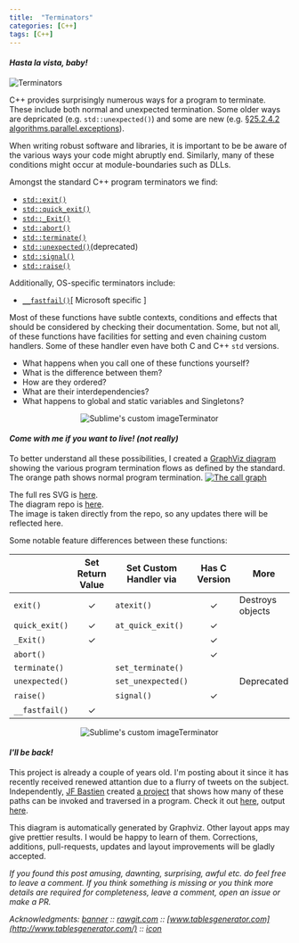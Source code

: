 ```yaml
---
title:  "Terminators"
categories: [C++]
tags: [C++]
---
```

#### *Hasta la vista, baby!*   

![Terminators](../../assets/terminators.jpg)  

C++ provides surprisingly numerous ways for a program to terminate. These include both normal and unexpected termination. Some older ways are depricated (e.g. `std::unexpected()`) and some are new (e.g. [§25.2.4.2 algorithms.parallel.exceptions](http://eel.is/c++draft/algorithms.parallel.exceptions#2)).  

When writing robust software and libraries, it is important to be be aware of the various ways your code might abruptly end. Similarly, many of these conditions might occur at module-boundaries such as DLLs. 

Amongst the standard C++ program terminators we find:

* [`std::exit()`](http://en.cppreference.com/w/cpp/utility/program/exit)
* [`std::quick_exit()`](http://en.cppreference.com/w/cpp/utility/program/quick_exit)
* [`std::_Exit()`](http://en.cppreference.com/w/cpp/utility/program/_Exit)
* [`std::abort()`](http://en.cppreference.com/w/cpp/utility/program/abort)
* [`std::terminate()`](http://en.cppreference.com/w/cpp/error/terminate)
* [`std::unexpected()`](http://en.cppreference.com/w/cpp/error/unexpected)(deprecated)
* [`std::signal()`](http://en.cppreference.com/w/cpp/utility/program/signal)
* [`std::raise()`](http://en.cppreference.com/w/cpp/utility/program/raise)

Additionally, OS-specific terminators include:

* [`__fastfail()`](https://msdn.microsoft.com/en-us/library/dn774154.aspx)[ Microsoft specific ]

Most of these functions have subtle contexts, conditions and effects that should be considered by checking their documentation. Some, but not all, of these functions have facilities for setting and even chaining custom handlers. Some of these handler even have both C and C++ `std` versions. 

* What happens when you call one of these functions yourself?  
* What is the difference between them?
* How are they ordered?
* What are their interdependencies?
* What happens to global and static variables and Singletons? 

<p align="center">
  <img src="../../assets/terminator_robot.png" alt="Sublime's custom imageTerminator"/>
</p>

#### *Come with me if you want to live! (not really)*

To better understand all these possibilities, I created a [GraphViz diagram][GitHub] showing the various program termination flows as defined by the standard.  
The orange path shows normal program termination.
[![The call graph](https://raw.githubusercontent.com/girishnayak12/Terminators/master/termination_graph.png)](https://cdn.rawgit.com/girishnayak12/Terminators/master/termination_graph.svg)

The full res SVG is [here](https://cdn.rawgit.com/girishnayak12/Terminators/master/termination_graph.svg).  
The diagram repo is [here][GitHub].  
The image is taken directly from the repo, so any updates there will be reflected here.

Some notable feature differences between these functions:

|                   | Set Return Value | Set Custom Handler via      | Has C Version | More             |
|-------------------|:----------------:|-----------------------|:-------------:|------------------|
| `exit()`     |         ✓        | `atexit()`         |       ✓       | Destroys objects |
| `quick_exit()` |         ✓        | `at_quick_exit()`  |       ✓       |                  |
| `_Exit()`      |         ✓        |                       |       ✓       |                  |
| `abort()`      |                  |                       |       ✓       |                  |
| `terminate()`  |                  | `set_terminate()`  |               |                  |
| `unexpected()` |                  | `set_unexpected()` |               | Deprecated       |
| `raise()`      |                  | `signal()`         |       ✓       |                  |
| `__fastfail()`      |         ✓        |                       |               |                  |

<p align="center">
  <img src="../../assets/terminator_robot.png" alt="Sublime's custom imageTerminator"/>
</p>

#### *I'll be back!*

This project is already a couple of years old. I'm posting about it since it has recently received renewed attantion due to a flurry of tweets on the subject. Independently, [JF Bastien][jfbastian-terminator] created [a project][jfbastian-terminator] that shows how many of these paths can be invoked and traversed in a program. Check it out [here][jfbastian-terminator], output [here](http://ideone.com/6uF5s9).

This diagram is automatically generated by Graphviz. Other layout apps may give prettier results. I would be happy to learn of them.
Corrections, additions, pull-requests, updates and layout improvements will be gladly accepted.  

*If you found this post amusing, dawnting, surprising, awful etc. do feel free to leave a comment. If you think something is missing or you think more details are required for completeness, leave a comment, open an issue or make a PR.*

*Acknowledgments:
[banner](https://youtu.be/Ol-X-ZzrvkM?t=22s) :: 
[rawgit.com](https://rawgit.com/) ::
[www.tablesgenerator.com](http://www.tablesgenerator.com/) ::
[icon](http://pixeljoint.com/pixelart/1187.htm)*

[GitHub]:[https://github.com/girishnayak12/Terminators]
[jfbastian-terminator]: (https://github.com/jfbastien/terminator)
